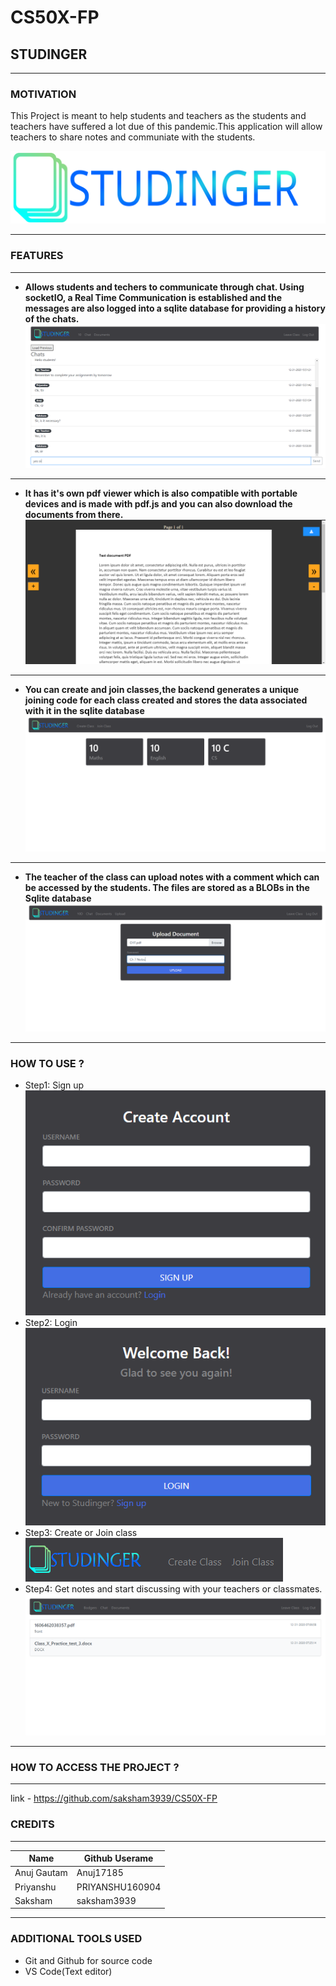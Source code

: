 # CS50X-FP

<!--NAME OF THE PROJECT-->
## STUDINGER
<hr>

<!--MOTIVATION-->
### MOTIVATION
This Project is meant to help students and teachers as the students and teachers have suffered a lot due of this pandemic.This application will allow teachers to share notes and communiate with the students.




<!--logo of our web application -->
![Markdown Logo](static/logo.svg)

---
<!--features -->
### FEATURES
---

* __Allows students and techers to communicate through chat. Using socketIO, a Real Time Communication is established and the messages are also logged into a sqlite database for providing a history of the chats.__
![image](static/chat.png)
---
* __It has it's own pdf viewer which is also compatible with portable devices and is made with pdf.js and you can also download the documents from there.__
![image](static/pdf1.png)
---
* __You can create and join classes,the backend generates a unique joining code for each class created and stores the data associated with it in the sqlite database__
![image](static/classes.png)
---
* __The teacher of the class can upload notes with a comment which can be accessed by the students. The files are stored as a BLOBs in the Sqlite database__
![image](static/upload.png)
___

### HOW TO USE ?

* Step1: Sign up<br>
![image](static/signu.png)
* Step2: Login<br>
![image](static/login.png)
* Step3: Create or Join class<br>
![image](static/class.png)
* Step4: Get notes and start discussing with your teachers or classmates. <br>
![image](static/notes.png)

---

### HOW TO ACCESS THE PROJECT ?
----

<!--github Link of the project-->
link - https://github.com/saksham3939/CS50X-FP

### CREDITS
---
<!--Name of the contributors-->
|Name       |Github Userame    |
|---------- |------         |
|Anuj Gautam|Anuj17185      |
|Priyanshu  |PRIYANSHU160904|
|Saksham    |saksham3939    |
___

### ADDITIONAL TOOLS USED 

* Git and Github for source code
* VS Code(Text editor)

